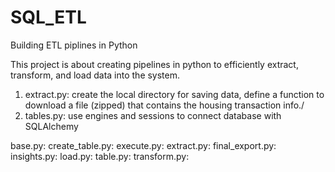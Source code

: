 # SQL_ETL
Building ETL piplines in Python

This project is about creating pipelines in python to efficiently extract, transform, and load data into the system.

1. extract.py: create the local directory for saving data, define a function to download a file (zipped) that contains the housing transaction info./
2. tables.py: use engines and sessions to connect database with SQLAlchemy

base.py:
create_table.py:
execute.py:
extract.py:
final_export.py:
insights.py:
load.py:
table.py:
transform.py:


